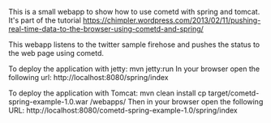 This is a small webapp to show how to use cometd with spring and tomcat.
It's part of the tutorial 
https://chimpler.wordpress.com/2013/02/11/pushing-real-time-data-to-the-browser-using-cometd-and-spring/

This webapp listens to the twitter sample firehose and pushes the status to the web page using cometd.

To deploy the application with jetty:
  mvn jetty:run
In your browser open the following url: http://localhost:8080/spring/index


To deploy the application with Tomcat:
  mvn clean install
  cp target/cometd-spring-example-1.0.war <TOMCAT DIR>/webapps/
Then in your browser open the following URL: http://localhost:8080/cometd-spring-example-1.0/spring/index

